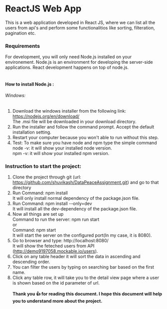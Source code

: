 # ReactJS Web App
This is a web application developed in React JS, where we can list all the users from api's and perform some functionalitios like sorting, filteration, pagination etc.

### Requirements
For development, you will only need Node.js installed on your environement. 
Node.js is an environment for developing the server-side applications.
React development happens on top of node.js.<br /><br />

#### How to install Node.js :<br />
###### Windows: 
1. Download the windows installer from the following link:
https://nodejs.org/en/download/ <br />
The .msi file will be downloaded in your download directory. 
2. Run the installer and follow the command prompt. Accept the default installation setting.
3. Restart your computer because you won't able to run without this step.
4. Test: To make sure you have node and npm type the simple command<br />
node -v: it will show your installed node version.<br />
npm -v: it will show your installed npm version.

### Instruction to start the project:
1. Clone the project through git (url: https://github.com/shuvikash/DataPeaceAssignment.git) and go to that directory<br />
2. Run Command: npm install <br />
It will only install normal dependency of the package.json file.<br />
3. Run Command: npm install --only=dev<br />
It will install all the dev-dependency of the package.json file.<br />
4. Now all things are set up <br />
Command to run the server: npm run start <br />
       or <br />
Command: npm start <br /> 
It will start the server on the configured port(In my case, it is 8080).<br />
5. Go to browser and type: http://localhost:8080/ <br/>
It will show the feteched users from API (http://demo9197058.mockable.io/users).<br />
6. Click on any table header it will sort the data in ascending and descending order.<br />
7. You can filter the users by typing on searching bar based on the first name. <br />
8. Click any table row, it will take you to the detail view page where a user is shown based on the id parameter of url.<br /><br />
**Thank you :+1: for reading this document. I hope this document will help you to understand more about the project.**

